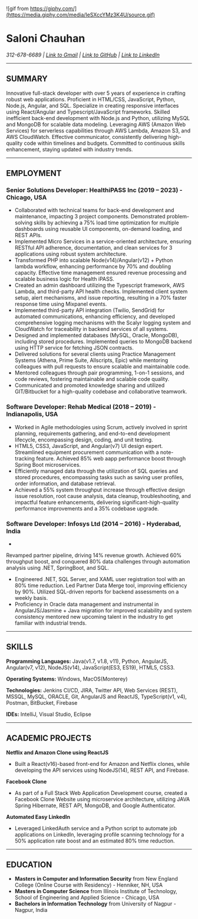 <!--### Hi there 👋-->

<!--
**SFA16SCM21C/SFA16SCM21C** is a ✨ _special_ ✨ repository because its `README.md` (this file) appears on your GitHub profile.

Here are some ideas to get you started:

- 🔭 I’m currently working on ...
- 🌱 I’m currently learning ...
- 👯 I’m looking to collaborate on ...
- 🤔 I’m looking for help with ...
- 💬 Ask me about ...
- 📫 How to reach me: ...
- 😄 Pronouns: ...
- ⚡ Fun fact: ...
-->
![gif from https://giphy.com/](https://media.giphy.com/media/IeSXccYMz3K4U/source.gif)


# Saloni Chauhan 

*312-678-6689 | [Link to Gmail](mailto:tosalonichauhan@gmail.com) | [Link to GitHub](https://github.com/SFA16SCM21C) | [Link to LinkedIn](https://www.linkedin.com/in/saloni-chauhan)*

---

## SUMMARY
Innovative full-stack developer with over 5 years of experience in crafting robust web applications. Proficient in HTML/CSS, JavaScript, Python, Node.js, Angular, and SQL. Specialize in creating responsive interfaces using React/Angular and Typescript/JavaScript frameworks. Skilled inefficient back-end development with Node.js and Python, utilizing MySQL and MongoDB for scalable data modeling. Leveraging AWS (Amazon Web Services) for serverless capabilities through AWS Lambda, Amazon S3, and AWS CloudWatch. Effective communicator, consistently delivering high-quality code within timelines and budgets. Committed to continuous skills enhancement, staying updated with industry trends.

---

## EMPLOYMENT

### Senior Solutions Developer: HealthiPASS Inc (2019 – 2023) - Chicago, USA

- Collaborated with technical teams for back-end development and maintenance, impacting 3 project components. Demonstrated problem-solving skills by achieving a 75% load time optimization for multiple dashboards using reusable UI components, on-demand loading, and REST APIs.
- Implemented Micro Services in a service-oriented architecture, ensuring RESTful API adherence, documentation, and clean services for 3 applications using robust system architecture.
- Transformed PHP into scalable Node(v14)/Angular(v12) + Python lambda workflow, enhancing performance by 70% and doubling capacity. Effective time management ensured revenue processing and scalable business logic for Health iPASS.
- Created an admin dashboard utilizing the Typescript framework, AWS Lambda, and third-party API health checks. Implemented client system setup, alert mechanisms, and issue reporting, resulting in a 70% faster response time using Mixpanel events.
- Implemented third-party API integration (Twilio, SendGrid) for automated communications, enhancing efficiency, and developed comprehensive logging mechanisms with the Scalyr logging system and CloudWatch for traceability in backend services of all systems.
- Designed and implemented databases (MySQL, Oracle, MongoDB), including stored procedures. Implemented queries to MongoDB backend using HTTP service for fetching JSON contracts.
- Delivered solutions for several clients using Practice Management Systems (Athena, Prime Suite, Allscripts, Epic) while mentoring colleagues with pull requests to ensure scalable and maintainable code.
- Mentored colleagues through pair programming, 1-on-1 sessions, and code reviews, fostering maintainable and scalable code quality.
- Communicated and promoted knowledge sharing and utilized GIT/Bitbucket for a high-quality codebase and collaborative teamwork.

### Software Developer: Rehab Medical (2018 – 2019) - Indianapolis, USA

- Worked in Agile methodologies using Scrum, actively involved in sprint planning, requirements gathering, and end-to-end development lifecycle, encompassing design, coding, and unit testing.
- HTML5, CSS3, JavaScript, and Angular(v7) UI design expert. Streamlined equipment procurement communication with a note-tracking feature. Achieved 85% web aapp performance boost through Spring Boot microservices.
- Efficiently managed data through the utilization of SQL queries and stored procedures, encompassing tasks such as saving user profiles, order information, and database retrieval.
- Achieved a 55% system throughput increase through effective design issue resolution, root cause analysis, data cleanup, troubleshooting, and impactful feature enhancements, delivering significant-high-quality performance improvements and a 35% codebase upgrade.

### Software Developer: Infosys Ltd (2014 – 2016) - Hyderabad, India

-

 Revamped partner pipeline, driving 14% revenue growth. Achieved 60% throughput boost, and conquered 80% data challenges through automation analysis using .NET, SpringBoot, and SQL.
- Engineered .NET, SQL Server, and XAML user registration tool with an 80% time reduction. Led Partner Data Merge tool, improving efficiency by 90%. Utilized SQL-driven reports for backend assessments on a weekly basis.
- Proficiency in Oracle data management and instrumental in AngularJS/Jasmine + Java migration for improved scalability and system consistency mentored new upcoming talent in the industry to get familiar with industrial trends.

---

## SKILLS

**Programming Languages:** Java(v1.7, v1.8, v11), Python, AngularJS, Angular(v7, v12), NodeJS(v14), JavaScript(ES3, ES19), HTML5, CSS3.

**Operating Systems:** Windows, MacOS(Monterey)

**Technologies:** Jenkins CI/CD, JIRA, Twitter API, Web Services (REST), MSSQL, MySQL, ORACLE, Git, AngularJS and ReactJS, TypeScript(v1, v4), Postman, BitBucket, Firebase

**IDEs:** IntelliJ, Visual Studio, Eclipse

---

## ACADEMIC PROJECTS

**Netflix and Amazon Clone using ReactJS**

- Built a React(v16)-based front-end for Amazon and Netflix clones, while developing the API services using NodeJS(14), REST API, and Firebase.

**Facebook Clone**

- As part of a Full Stack Web Application Development course, created a Facebook Clone Website using microservice architecture, utilizing JAVA Spring Hibernate, REST API, MongoDB, and Google Authenticator.

**Automated Easy LinkedIn**

- Leveraged LinkedAuth service and a Python script to automate job applications on LinkedIn, leveraging profile scanning technology for a 50% application rate boost and an estimated 80% time reduction.

---

## EDUCATION

- **Masters in Computer and Information Security** from New England College (Online Course with Residency) - Henniker, NH, USA
- **Masters in Computer Science** from Illinois Institute of Technology, School of Engineering and Applied Science - Chicago, USA
- **Bachelors in Information Technology** from University of Nagpur - Nagpur, India






